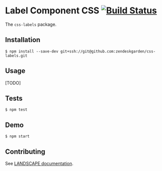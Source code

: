 # Label Component CSS [![Build Status](https://travis-ci.com/zendeskgarden/css-labels.svg?token=dDt9s6smCMgz269xNbpz&branch=master)](https://travis-ci.com/zendeskgarden/css-labels)

The `css-labels` package.

## Installation

    $ npm install --save-dev git+ssh://git@github.com:zendeskgarden/css-labels.git

## Usage

[TODO]

## Tests

    $ npm test

## Demo

    $ npm start

## Contributing

See [LANDSCAPE
documentation](https://github.com/zendeskgarden/LANDSCAPE/wiki/Contributing).
